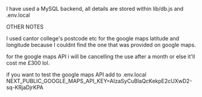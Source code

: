 I have used a MySQL backend, all details are stored within lib/db.js and .env.local

OTHER NOTES

I used cantor college's postcode etc for the google maps latitude and longitude because I couldnt find the one that was provided on google maps.

for the google maps API i will be cancelling the use after a month or else it'll cost me £300 lol.

if you want to test the google maps API add to .env.local NEXT_PUBLIC_GOOGLE_MAPS_API_KEY=AIzaSyCuBlaQcKekpE2cUXwD2-sq-KRjaDjrKPA
